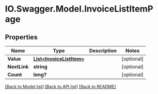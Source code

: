 # IO.Swagger.Model.InvoiceListItemPage
## Properties

Name | Type | Description | Notes
------------ | ------------- | ------------- | -------------
**Value** | [**List&lt;InvoiceListItem&gt;**](InvoiceListItem.md) |  | [optional] 
**NextLink** | **string** |  | [optional] 
**Count** | **long?** |  | [optional] 

[[Back to Model list]](../README.md#documentation-for-models) [[Back to API list]](../README.md#documentation-for-api-endpoints) [[Back to README]](../README.md)


